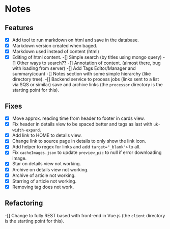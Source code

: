 # Notes

## Features

-[x] Add tool to run markdown on html and save in the database.
-[x] Markdown version created when baged.
-[x] Markdown used instead of content (html)
-[x] Editing of html content.
-[] Simple search (by titles using mongo query)
-[] Other ways to search??
-[] Annotation of content. (almost there, bug with loading from server)
-[] Add Tags Editor/Manager and summary/count
-[] Notes section with some simple hierarchy (like directory tree).
-[] Backend service to process jobs (links sent to a list via SQS or similar) save and archive links (the `processor` directory is the starting point for this).

## Fixes

-[x] Move approx. reading time from header to footer in cards view.
-[x] Fix header in details view to be spaced better and tags as last with `uk-width-expand`.
-[x] Add link to HOME to details view.
-[x] Change link to source page in details to only show the link icon.
-[x] Add helper to regex for links and add `target="_blank">` to all.
-[x] Fix `cacheImages.json` to update `preview_pic` to null if error downloading image.
-[x] Star on details view not working.
-[x] Archive on details view not working.
-[x] Archive of article not working.
-[x] Starring of article not working.
-[x] Removing tag does not work.

## Refactoring

-[] Change to fully REST based with front-end in Vue.js (the `client` directory is the starting point for this).
